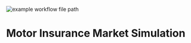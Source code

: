 ![example workflow file path](https://github.com/jsun31/motor-insurance-market-simulation/workflows/.github/workflows/python-app.yml/badge.svg)
# Motor Insurance Market Simulation
